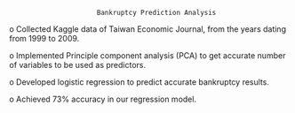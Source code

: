                           Bankruptcy Prediction Analysis

o Collected Kaggle data of Taiwan Economic Journal, from the years dating from 1999 to 2009. 

o Implemented Principle component analysis (PCA) to get accurate number of variables to be used as predictors.

o Developed logistic regression to predict accurate bankruptcy results.

o Achieved 73% accuracy in our regression model.
